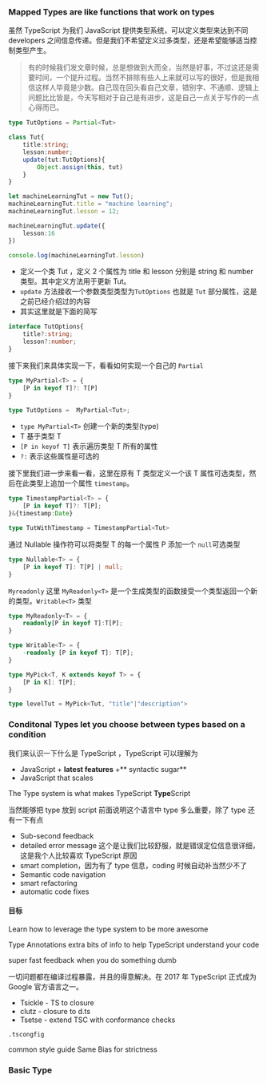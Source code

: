 ### Mapped Types are like functions that work on types



虽然 TypeScript 为我们 JavaScript 提供类型系统，可以定义类型来达到不同 developers 之间信息传递。但是我们不希望定义过多类型，还是希望能够适当控制类型产生。



> 有的时候我们发文章时候，总是想做到大而全，当然是好事，不过这还是需要时间，一个提升过程。当然不排除有些人上来就可以写的很好，但是我相信这样人毕竟是少数。自己现在回头看自己文章，错别字、不通顺、逻辑上问题比比皆是，今天写相对于自己是有进步，这是自己一点关于写作的一点心得而已。



```ts
type TutOptions = Partial<Tut>

class Tut{
    title:string;
    lesson:number;
    update(tut:TutOptions){
        Object.assign(this, tut)
    }
}

let machineLearningTut = new Tut();
machineLearningTut.title = "machine learning";
machineLearningTut.lesson = 12;

machineLearningTut.update({
    lesson:16
})

console.log(machineLearningTut.lesson)
```

- 定义一个类 Tut ，定义 2 个属性为 title 和 lesson 分别是 string 和 number 类型。其中定义方法用于更新 Tut。
- `update` 方法接收一个参数类型类型为`TutOptions` 也就是 `Tut` 部分属性，这是之前已经介绍过的内容
- 其实这里就是下面的简写

```ts
interface TutOptions{
    title?:string;
    lesson?:number;
}
```

接下来我们来具体实现一下，看看如何实现一个自己的 `Partial`



```ts
type MyPartial<T> = {
    [P in keyof T]?: T[P]
}

type TutOptions =  MyPartial<Tut>;
```



- `type MyPartial<T>` 创建一个新的类型(type)
- T 基于类型 T 
- `[P in keyof T]` 表示遍历类型 T 所有的属性
- `?:` 表示这些属性是可选的



接下里我们进一步来看一看，这里在原有 T 类型定义一个该 T 属性可选类型，然后在此类型上追加一个属性 `timestamp`。

```ts
type TimestampPartial<T> = {
    [P in keyof T]?: T[P];
}&{timestamp:Date}

type TutWithTimestamp = TimestampPartial<Tut>
```

通过 Nullable 操作符可以将类型 T 的每一个属性 P 添加一个 `null`可选类型

```ts
type Nullable<T> = {
    [P in keyof T]: T[P] | null;
}
```

`Myreadonly` 这里 `MyReadonly<T>` 是一个生成类型的函数接受一个类型返回一个新的类型。`Writable<T>` 类型 

```ts
type MyReadonly<T> = {
    readonly[P in keyof T]:T[P];
}

type Writable<T> = {
    -readonly [P in keyof T]: T[P];
}
```



```ts
type MyPick<T, K extends keyof T> = {
    [P in K]: T[P];
}

type levelTut = MyPick<Tut, "title"|"description">
```



### Conditonal Types let you choose between types based on a condition



我们来认识一下什么是 TypeScript ，TypeScript 可以理解为 

- JavaScript + **latest features** +** syntactic sugar**
- JavaScript that scales

The Type system is what makes TypeScript **Type**Script

当然能够把 type 放到 script 前面说明这个语言中 type 多么重要，除了 type 还有一下有点

- Sub-second feedback 
- detailed error message 这个是让我们比较舒服，就是错误定位信息很详细，这是我个人比较喜欢 TypeScript 原因
-  smart completion，因为有了 type 信息，coding 时候自动补当然少不了
- Semantic code navigation
- smart refactoring
- automatic code fixes



#### 目标

Learn how to leverage the type system to be more awesome



Type Annotations extra bits of info to help TypeScript understand your code 

super fast feedback when you do something dumb



一切问题都在编译过程暴露，并且的得意解决。在 2017 年 TypeScript 正式成为 Google 官方语言之一。



- Tsickle - TS to closure
- clutz - closure to d.ts
- Tsetse - extend TSC with conformance checks

`.tscongfig`

common style guide Same Bias for strictness 

### Basic Type